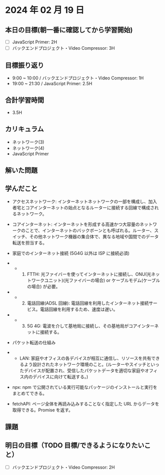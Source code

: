 # 2024 年 02 月 19 日

## 本日の目標(朝一番に確認してから学習開始)

- [ ] JavaScript Primer: 2H
- [ ] バックエンドプロジェクト・Video Compressor: 3H

## 目標振り返り

- 9:00 ~ 10:00 / バックエンドプロジェクト・Video Compressor: 1H
- 19:00 ~ 21:30 / JavaScript Primer: 2.5H

## 合計学習時間

- 3.5H

## カリキュラム

- ネットワーク(3)
- ネットワーク(4)
- JavaScript Primer

## 解いた問題

## 学んだこと

- アクセスネットワーク: インターネットネットワークの一部を構成し、加入者宅とコアインターネットの始点となるルーターに接続する回線で構成されるネットワーク。
- コアインターネット: インターネットを形成する高速かつ大容量のネットワークのことで、インターネットのバックボーンとも呼ばれる。ルーター、スイッチ、その他ネットワーク機器の集合体で、異なる地域や国間でのデータ転送を担当する。
- 家庭でのインターネット接続 (5G4G 以外は ISP に接続必須)
- - 1. FTTH: 光ファイバーを使ってインターネットに接続し、ONU(光ネットワークユニット)(光ファイバーの場合) or ケーブルモデム(ケーブルの場合) が必要。
- - 2. 電話回線(ADSL 回線): 電話回線を利用したインターネット接続サービス。電話回線を利用するため、速度は遅い。
- - 3. 5G 4G: 電波を介して基地局に接続し、その基地局がコアインターネットに接続する。

- パケット転送の仕組み
- - LAN: 家庭やオフィスの各デバイスが相互に通信し、リソースを共有できるよう設計されたネットワーク環境のこと。(ルーターやスイッチといったデバイスが配置され、受信したパケットデータを適切な家庭やオフィス内のデバイスに向けて転送する。)

- npx: npm で公開されている実行可能なパッケージのインストールと実行をまとめてできる。
- fetchAPI: ページ全体を再読み込みすることなく指定した URL からデータを取得できる。Promise を返す。

## 課題

## 明日の目標（TODO 目標/できるようになりたいこと）

- [ ] バックエンドプロジェクト・Video Compressor: 2H

